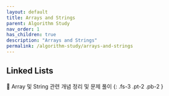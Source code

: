 ```yaml
---
layout: default
title: Arrays and Strings
parent: Algorithm Study
nav_order: 1
has_children: true
description: "Arrays and Strings"
permalink: /algorithm-study/arrays-and-strings
---
```


## Linked Lists

📝 Array 및 String 관련 개념 정리 및 문제 풀이
{: .fs-3 .pt-2 .pb-2 }
